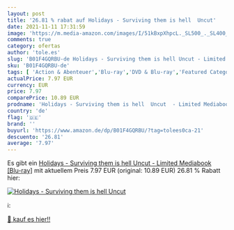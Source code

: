 ```yaml
---
layout: post
title: '26.81 % rabat auf Holidays - Surviving them is hell  Uncut'
date: 2021-11-11 17:31:59
image: 'https://m.media-amazon.com/images/I/51kBxpXhpcL._SL500_._SL400_.jpg'
comments: true
category: ofertas
author: 'tole.es'
slug: 'B01F4GQRBU-de Holidays - Surviving them is hell Uncut - Limited...'
sku: 'B01F4GQRBU-de'
tags: [ 'Action & Abenteuer','Blu-ray','DVD & Blu-ray','Featured Categories','Filme','Horror','Komödie & Unterhaltung', ]
actualPrice: 7.97 EUR
currency: EUR
price: 7.97
comparePrice: 10.89 EUR
prodname: 'Holidays - Surviving them is hell  Uncut  - Limited Mediabook [Blu-ray]'
country: 'de'
flag: '🇩🇪'
brand: ''
buyurl: 'https://www.amazon.de/dp/B01F4GQRBU/?tag=tolees0ca-21'
descuento: '26.81'
average: '7.97'
---
```


Es gibt ein [Holidays - Surviving them is hell  Uncut  - Limited Mediabook [Blu-ray]](https://www.amazon.de/dp/B01F4GQRBU/?tag=tolees0ca-21) mit aktuellem Preis 7.97 EUR (original: 10.89 EUR) 26.81 % Rabatt hier:

[![Holidays - Surviving them is hell  Uncut](https://m.media-amazon.com/images/I/51kBxpXhpcL._SL500_._SL400_.jpg)](https://www.amazon.de/dp/B01F4GQRBU/?tag=tolees0ca-21)

ℹ️:


[🛒 kauf es hier!!](https://www.amazon.de/dp/B01F4GQRBU/?tag=tolees0ca-21)

